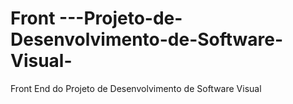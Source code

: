 # Front ---Projeto-de-Desenvolvimento-de-Software-Visual-
Front End do Projeto de Desenvolvimento de Software Visual 
